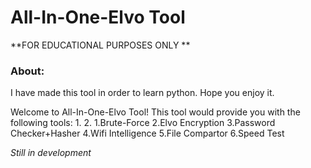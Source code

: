 # All-In-One-Elvo Tool
**FOR EDUCATIONAL PURPOSES ONLY **

### About:
I have made this tool in order to learn python.
Hope you enjoy it.

Welcome to All-In-One-Elvo Tool!
This tool would provide you with the following tools:
1.
2.
  1.Brute-Force
  2.Elvo Encryption
  3.Password Checker+Hasher
  4.Wifi Intelligence
  5.File Compartor 
  6.Speed Test


*Still in development* 
